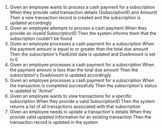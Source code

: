 1. Given an employee wants to process a cash payment for a subscription
   When they provide valid transaction details (SubscriptionID and Amount)
   Then a new transaction record is created and the subscription is updated accordingly
2. Given an employee attempts to process a cash payment
   When they provide an invalid SubscriptionID
   Then the system informs them that the subscription couldn't be found
3. Given an employee processes a cash payment for a subscription
   When the payment amount is equal to or greater than the total due amount
   Then the subscription's PaidUntil date is updated and DueAmount is set to 0
4. Given an employee processes a cash payment for a subscription
   When the payment amount is less than the total due amount
   Then the subscription's DueAmount is updated accordingly
5. Given an employee processes a cash payment for a subscription
   When the transaction is completed successfully
   Then the subscription's status is updated to "Active"
6. Given an employee wants to view transactions for a specific subscription
   When they provide a valid SubscriptionID
   Then the system returns a list of all transactions associated with that subscription
7. Given an employee needs to update a transaction's details
   When they provide valid updated information for an existing transaction
   Then the transaction record is updated in the system
